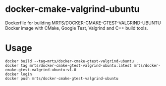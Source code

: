 # docker-cmake-valgrind-ubuntu

Dockerfile for building MRTS/DOCKER-CMAKE-GTEST-VALGRIND-UBUNTU Docker image with CMake, Google Test, Valgrind and C++ build tools.

# Usage

    docker build --tag=mrts/docker-cmake-gtest-valgrind-ubuntu .
    docker tag mrts/docker-cmake-gtest-valgrind-ubuntu:latest mrts/docker-cmake-gtest-valgrind-ubuntu:v1.0
    docker login
    docker push mrts/docker-cmake-gtest-valgrind-ubuntu
